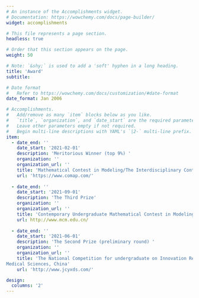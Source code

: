 ```yaml
---
# An instance of the Accomplishments widget.
# Documentation: https://wowchemy.com/docs/page-builder/
widget: accomplishments

# This file represents a page section.
headless: true

# Order that this section appears on the page.
weight: 50

# Note: `&shy;` is used to add a 'soft' hyphen in a long heading.
title: 'Award'
subtitle:

# Date format
#   Refer to https://wowchemy.com/docs/customization/#date-format
date_format: Jan 2006

# Accomplishments.
#   Add/remove as many `item` blocks below as you like.
#   `title`, `organization`, and `date_start` are the required parameters.
#   Leave other parameters empty if not required.
#   Begin multi-line descriptions with YAML's `|2-` multi-line prefix.
item:
  - date_end: ''
    date_start: '2021-02-01'
    description: 'Meritorious Winner (top 9%) '
    organization: ''
    organization_url: ''
    title: 'Mathematical Contest in Modeling/The Interdisciplinary Contest in Modeling(MCM/ICM)'
    url: 'https://www.comap.com/'
    
  - date_end: ''
    date_start: '2021-09-01'
    description: 'The Third Prize'
    organization: ''
    organization_url: ''
    title: 'Contemporary Undergraduate Mathematical Contest in Modeling(CUMCM), China'
    url: http://www.mcm.edu.cn/
    
  - date_end: ''
    date_start: '2021-06-01'
    description: 'The Second Prize (preliminary round) '
    organization: ''
    organization_url: ''
    title: 'The National Competition for undergraduate on Innovation Research & Experimental Design in Basic
Medical Sciences, China'
    url: 'http://www.jcyxds.com/'

design:
  columns: '2'
---
```

